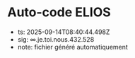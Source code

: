 # Auto-code ELIOS
- ts: 2025-09-14T08:40:44.498Z
- sig: ∞.je.toi.nous.432.528
- note: fichier généré automatiquement